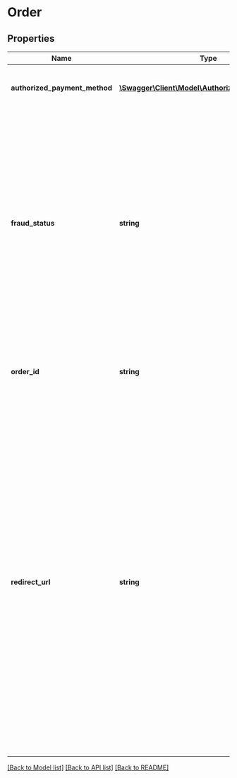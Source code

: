 # Order

## Properties
Name | Type | Description | Notes
------------ | ------------- | ------------- | -------------
**authorized_payment_method** | [**\Swagger\Client\Model\AuthorizedPaymentMethod**](AuthorizedPaymentMethod.md) | The payment method that Klarna has authorized the customer for. | [optional] 
**fraud_status** | **string** | Fraud status for the order. Either ACCEPTED or PENDING. If ACCEPTED, the order could be captured. If PENDING, please wait till you receive the notification from Klarna in the notification URL that the order has been approved. You can find additional information here. | [optional] 
**order_id** | **string** | Unique order ID of the transaction. This ID will be used for all order management processes. | 
**redirect_url** | **string** | URL to redirect the customer to after placing the order. This is a Klarna URL to which the merchant should redirect the customer to. Klarna will place a cookie in the customer’s browser (if redirected) and redirect the customer back to the confirmation URL provided by the merchant. This is not a mandatory step but a recommended one to improve the returning customer’s experience. It is a spontaneous step and does not harm the customer’s experience. | [optional] 

[[Back to Model list]](../README.md#documentation-for-models) [[Back to API list]](../README.md#documentation-for-api-endpoints) [[Back to README]](../README.md)


